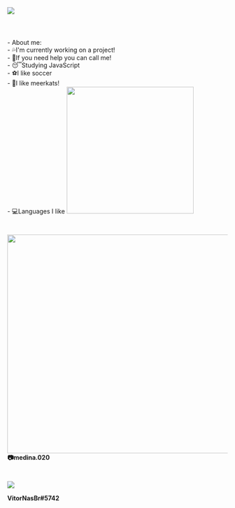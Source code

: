 <img src="https://cdn.discordapp.com/attachments/819667765123219486/830077210819821589/Vitor.png">


#

<br>
- About me:
<br>
- 💦I'm currently working on a project!
<br>
- 👊If you need help you can call me!
<br>
- 😴Studying JavaScript
<br>
- ⚽I like soccer
<br>
- 🦝I like meerkats!
<br>
- 💻Languages I like


<img src="https://cdn.discordapp.com/attachments/819667765123219486/830082197859991592/Sem_Titulo-2.png" width="290vw">


#


<img src="https://cdn.discordapp.com/attachments/819667765123219486/830086741854650458/Sem_Titulo-1.png"  width="1900vw" height="500vw"> 
<strong>📷medina.020<strong>

#

<img src="https://cdn.discordapp.com/attachments/819667765123219486/830090804424343652/Sem_Titulo-1.png">

<strong>VitorNasBr#5742<strong>

